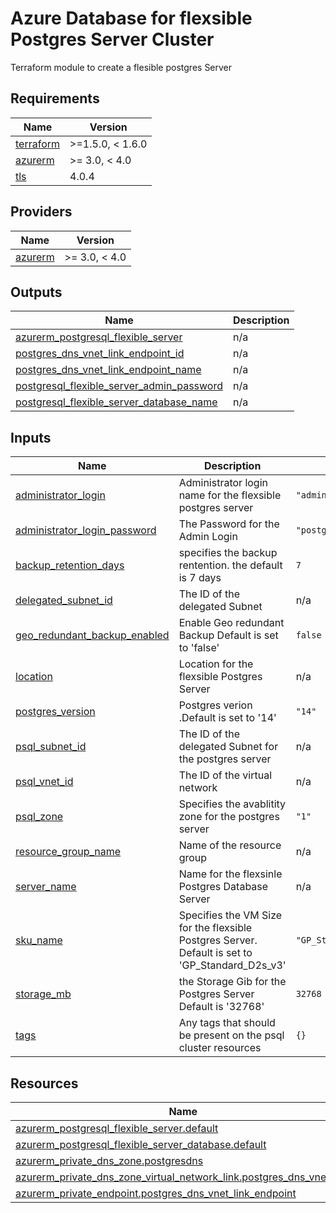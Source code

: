 # Azure Database for flexsible Postgres Server Cluster
Terraform module to create a flesible postgres Server

<!-- BEGIN_TF_DOCS -->

## Requirements

| Name | Version |
|------|---------|
| <a name="requirement_terraform"></a> [terraform](#requirement\_terraform) | >=1.5.0, < 1.6.0 |
| <a name="requirement_azurerm"></a> [azurerm](#requirement\_azurerm) | >= 3.0, < 4.0 |
| <a name="requirement_tls"></a> [tls](#requirement\_tls) | 4.0.4 |
## Providers

| Name | Version |
|------|---------|
| <a name="provider_azurerm"></a> [azurerm](#provider\_azurerm) | >= 3.0, < 4.0 |

## Outputs

| Name | Description |
|------|-------------|
| <a name="output_azurerm_postgresql_flexible_server"></a> [azurerm\_postgresql\_flexible\_server](#output\_azurerm\_postgresql\_flexible\_server) | n/a |
| <a name="output_postgres_dns_vnet_link_endpoint_id"></a> [postgres\_dns\_vnet\_link\_endpoint\_id](#output\_postgres\_dns\_vnet\_link\_endpoint\_id) | n/a |
| <a name="output_postgres_dns_vnet_link_endpoint_name"></a> [postgres\_dns\_vnet\_link\_endpoint\_name](#output\_postgres\_dns\_vnet\_link\_endpoint\_name) | n/a |
| <a name="output_postgresql_flexible_server_admin_password"></a> [postgresql\_flexible\_server\_admin\_password](#output\_postgresql\_flexible\_server\_admin\_password) | n/a |
| <a name="output_postgresql_flexible_server_database_name"></a> [postgresql\_flexible\_server\_database\_name](#output\_postgresql\_flexible\_server\_database\_name) | n/a |
## Inputs

| Name | Description | Default |
|------|-------------|---------|
| <a name="input_administrator_login"></a> [administrator\_login](#input\_administrator\_login) | Administrator login name for the flexsible postgres server | `"adminTerraform"` |
| <a name="input_administrator_login_password"></a> [administrator\_login\_password](#input\_administrator\_login\_password) | The Password for the Admin Login | `"postgres-flex14!"` |
| <a name="input_backup_retention_days"></a> [backup\_retention\_days](#input\_backup\_retention\_days) | specifies  the backup rentention. the default is 7 days | `7` |
| <a name="input_delegated_subnet_id"></a> [delegated\_subnet\_id](#input\_delegated\_subnet\_id) | The ID of the delegated Subnet | n/a |
| <a name="input_geo_redundant_backup_enabled"></a> [geo\_redundant\_backup\_enabled](#input\_geo\_redundant\_backup\_enabled) | Enable Geo redundant Backup Default is set to 'false' | `false` |
| <a name="input_location"></a> [location](#input\_location) | Location for the flexsible Postgres Server | n/a |
| <a name="input_postgres_version"></a> [postgres\_version](#input\_postgres\_version) | Postgres verion .Default is set to '14' | `"14"` |
| <a name="input_psql_subnet_id"></a> [psql\_subnet\_id](#input\_psql\_subnet\_id) | The ID of the delegated Subnet for the postgres server | n/a |
| <a name="input_psql_vnet_id"></a> [psql\_vnet\_id](#input\_psql\_vnet\_id) | The ID of the virtual network | n/a |
| <a name="input_psql_zone"></a> [psql\_zone](#input\_psql\_zone) | Specifies the avablitity zone for the postgres server | `"1"` |
| <a name="input_resource_group_name"></a> [resource\_group\_name](#input\_resource\_group\_name) | Name of the resource group | n/a |
| <a name="input_server_name"></a> [server\_name](#input\_server\_name) | Name for the flexsinle Postgres Database Server | n/a |
| <a name="input_sku_name"></a> [sku\_name](#input\_sku\_name) | Specifies the VM Size for the flexsible Postgres Server. Default is set to 'GP\_Standard\_D2s\_v3' | `"GP_Standard_D2s_v3"` |
| <a name="input_storage_mb"></a> [storage\_mb](#input\_storage\_mb) | the Storage Gib for the Postgres Server Default is '32768' | `32768` |
| <a name="input_tags"></a> [tags](#input\_tags) | Any tags that should be present on the psql cluster resources | `{}` |
## Resources

| Name | Type |
|------|------|
| [azurerm_postgresql_flexible_server.default](https://registry.terraform.io/providers/hashicorp/azurerm/latest/docs/resources/postgresql_flexible_server) | resource |
| [azurerm_postgresql_flexible_server_database.default](https://registry.terraform.io/providers/hashicorp/azurerm/latest/docs/resources/postgresql_flexible_server_database) | resource |
| [azurerm_private_dns_zone.postgresdns](https://registry.terraform.io/providers/hashicorp/azurerm/latest/docs/resources/private_dns_zone) | resource |
| [azurerm_private_dns_zone_virtual_network_link.postgres_dns_vnet_link](https://registry.terraform.io/providers/hashicorp/azurerm/latest/docs/resources/private_dns_zone_virtual_network_link) | resource |
| [azurerm_private_endpoint.postgres_dns_vnet_link_endpoint](https://registry.terraform.io/providers/hashicorp/azurerm/latest/docs/resources/private_endpoint) | resource |

<!-- END_TF_DOCS -->